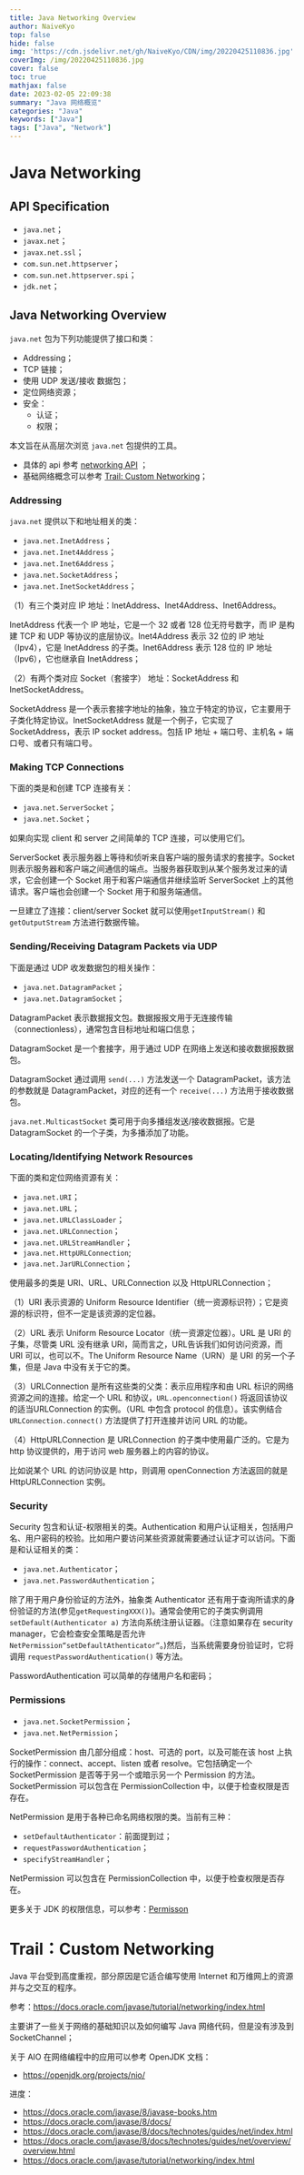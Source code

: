 ```yaml
---
title: Java Networking Overview
author: NaiveKyo
top: false
hide: false
img: 'https://cdn.jsdelivr.net/gh/NaiveKyo/CDN/img/20220425110836.jpg'
coverImg: /img/20220425110836.jpg
cover: false
toc: true
mathjax: false
date: 2023-02-05 22:09:38
summary: "Java 网络概览"
categories: "Java"
keywords: ["Java"]
tags: ["Java", "Network"]
---
```


# Java Networking

## API Specification

- `java.net`；
- `javax.net`；
- `javax.net.ssl`；
- `com.sun.net.httpserver`；
- `com.sun.net.httpserver.spi`；
- `jdk.net`；



## Java Networking Overview

`java.net` 包为下列功能提供了接口和类：

- Addressing；
- TCP 链接；
- 使用 UDP 发送/接收 数据包；
- 定位网络资源；
- 安全：
  - 认证；
  - 权限；

本文旨在从高层次浏览 `java.net` 包提供的工具。

- 具体的 api 参考 [networking API](https://docs.oracle.com/javase/8/docs/api/java/net/package-summary.html) ；
- 基础网络概念可以参考 [Trail: Custom Networking](https://docs.oracle.com/javase/tutorial/networking/index.html)；

### Addressing

`java.net` 提供以下和地址相关的类：

- `java.net.InetAddress`；
- `java.net.Inet4Address`；
- `java.net.Inet6Address`；
- `java.net.SocketAddress`；
- `java.net.InetSocketAddress`；

（1）有三个类对应 IP 地址：InetAddress、Inet4Address、Inet6Address。

InetAddress 代表一个 IP 地址，它是一个 32 或者 128 位无符号数字，而 IP 是构建 TCP 和 UDP 等协议的底层协议。Inet4Address 表示 32 位的 IP 地址（Ipv4），它是 InetAddress 的子类。Inet6Address 表示 128 位的 IP 地址（Ipv6），它也继承自 InetAddress；

（2）有两个类对应 Socket（套接字） 地址：SocketAddress 和 InetSocketAddress。

SocketAddress 是一个表示套接字地址的抽象，独立于特定的协议，它主要用于子类化特定协议。InetSocketAddress 就是一个例子，它实现了 SocketAddress，表示 IP socket address。包括 IP 地址 + 端口号、主机名 + 端口号、或者只有端口号。

### Making TCP Connections

下面的类是和创建 TCP 连接有关：

- `java.net.ServerSocket`；
- `java.net.Socket`；

如果向实现 client 和 server 之间简单的 TCP 连接，可以使用它们。

ServerSocket 表示服务器上等待和侦听来自客户端的服务请求的套接字。Socket 则表示服务器和客户端之间通信的端点。当服务器获取到从某个服务发过来的请求，它会创建一个 Socket 用于和客户端通信并继续监听 ServerSocket 上的其他请求。客户端也会创建一个 Socket 用于和服务端通信。

一旦建立了连接：client/server Socket 就可以使用`getInputStream()` 和 `getOutputStream` 方法进行数据传输。

### Sending/Receiving Datagram Packets via UDP

下面是通过 UDP 收发数据包的相关操作：

- `java.net.DatagramPacket`；
- `java.net.DatagramSocket`；

DatagramPacket 表示数据报文包。数据报报文用于无连接传输（connectionless），通常包含目标地址和端口信息；

DatagramSocket 是一个套接字，用于通过 UDP 在网络上发送和接收数据报数据包。

DatagramSocket 通过调用 `send(...)` 方法发送一个 DatagramPacket，该方法的参数就是 DatagramPacket，对应的还有一个 `receive(...)` 方法用于接收数据包。

`java.net.MulticastSocket` 类可用于向多播组发送/接收数据报。它是 DatagramSocket 的一个子类，为多播添加了功能。

### Locating/Identifying Network Resources

下面的类和定位网络资源有关：

- `java.net.URI`；
- `java.net.URL`；
- `java.net.URLClassLoader`；
- `java.net.URLConnection`；
- `java.net.URLStreamHandler`；
- `java.net.HttpURLConnection`;
- `java.net.JarURLConnection`；

使用最多的类是 URI、URL、URLConnection 以及 HttpURLConnection；

（1）URI 表示资源的 Uniform Resource Identifier（统一资源标识符）；它是资源的标识符，但不一定是该资源的定位器。

（2）URL 表示 Uniform Resource Locator（统一资源定位器）。URL 是 URI 的子集，尽管类 URL 没有继承 URI，简而言之，URL告诉我们如何访问资源，而 URI 可以，也可以不。The Uniform Resource Name（URN）是 URI 的另一个子集，但是 Java 中没有关于它的类。

（3）URLConnection 是所有这些类的父类：表示应用程序和由 URL 标识的网络资源之间的连接。给定一个 URL 和协议，`URL.openconnection()` 将返回该协议的适当URLConnection 的实例。（URL 中包含 protocol 的信息）。该实例结合 `URLConnection.connect()` 方法提供了打开连接并访问 URL 的功能。

（4）HttpURLConnection 是 URLConnection 的子类中使用最广泛的。它是为 http 协议提供的，用于访问 web 服务器上的内容的协议。

比如说某个 URL 的访问协议是 http，则调用 openConnection 方法返回的就是 HttpURLConnection 实例。

### Security

Security 包含和认证-权限相关的类。Authentication 和用户认证相关，包括用户名、用户密码的校验。比如用户要访问某些资源就需要通过认证才可以访问。下面是和认证相关的类：

- `java.net.Authenticator`；
- `java.net.PasswordAuthentication`；

除了用于用户身份验证的方法外，抽象类 Authenticator 还有用于查询所请求的身份验证的方法(参见`getRequestingXXX()`)。通常会使用它的子类实例调用 `setDefault(Authenticator a)` 方法向系统注册认证器。（注意如果存在 security manager，它会检查安全策略是否允许 `NetPermission“setDefaultAthenticator”`。)然后，当系统需要身份验证时，它将调用 `requestPasswordAuthentication()` 等方法。

PasswordAuthentication 可以简单的存储用户名和密码；

### Permissions

- `java.net.SocketPermission`；
- `java.net.NetPermission`；

SocketPermission 由几部分组成：host、可选的 port，以及可能在该 host 上执行的操作：connect、accept、listen 或者 resolve。它包括确定一个 SocketPermission 是否等于另一个或暗示另一个 Permission 的方法。SocketPermission 可以包含在 PermissionCollection 中，以便于检查权限是否存在。

NetPermission 是用于各种已命名网络权限的类。当前有三种：

- `setDefaultAuthenticator`：前面提到过；
- `requestPasswordAuthentication`；
- `specifyStreamHandler`；

NetPermission 可以包含在 PermissionCollection 中，以便于检查权限是否存在。

更多关于 JDK 的权限信息，可以参考：[Permisson](https://docs.oracle.com/javase/8/docs/technotes/guides/security/permissions.html)



# Trail：Custom Networking

Java 平台受到高度重视，部分原因是它适合编写使用 Internet 和万维网上的资源并与之交互的程序。

参考：https://docs.oracle.com/javase/tutorial/networking/index.html

主要讲了一些关于网络的基础知识以及如何编写 Java 网络代码，但是没有涉及到 SocketChannel；

关于 AIO 在网络编程中的应用可以参考 OpenJDK 文档：

- https://openjdk.org/projects/nio/



进度：

- https://docs.oracle.com/javase/8/javase-books.htm
- https://docs.oracle.com/javase/8/docs/
- https://docs.oracle.com/javase/8/docs/technotes/guides/net/index.html
- https://docs.oracle.com/javase/8/docs/technotes/guides/net/overview/overview.html
- https://docs.oracle.com/javase/tutorial/networking/index.html

